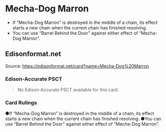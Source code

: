 # Mecha-Dog Marron

*   If “Mecha-Dog Marron” is destroyed in the middle of a chain, its effect starts a new chain when the current chain has finished resolving.
*   You can use “Barrel Behind the Door” against either effect of “Mecha-Dog Marron”.

## Edisonformat.net

Source: https://edisonformat.net/card?name=Mecha-Dog%20Marron

### Edison-Accurate PSCT

> No Edison-Accurate PSCT available for this card.

### Card Rulings

●If “Mecha-Dog Marron” is destroyed in the middle of a chain, its effect starts a new chain when the current chain has finished resolving.
●You can use “Barrel Behind the Door” against either effect of “Mecha-Dog Marron”.
            